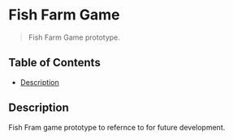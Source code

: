 # **Fish Farm Game**
> Fish Farm Game prototype.

## Table of Contents
- [ Description ](#desc)

<a name="desc"></a>
## Description
Fish Fram game prototype to refernce to for future development.

